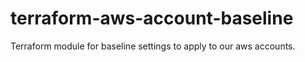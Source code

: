 # terraform-aws-account-baseline

Terraform module for baseline settings to apply to our aws accounts.
